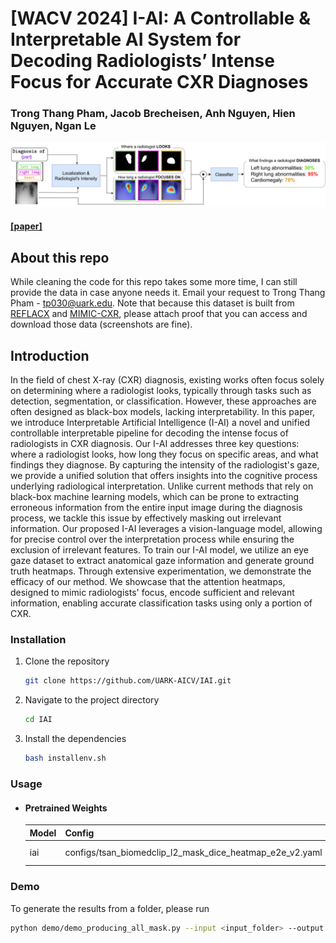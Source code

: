 # [WACV 2024] I-AI: A Controllable & Interpretable AI System for Decoding Radiologists’ Intense Focus for Accurate CXR Diagnoses

### Trong Thang Pham, Jacob Brecheisen, Anh Nguyen, Hien Nguyen, Ngan Le
![](imgs/Overview.png)
#### [[paper]](https://arxiv.org/abs/2309.13550)

## About this repo
While cleaning the code for this repo takes some more time, I can still provide the data in case anyone needs it. Email your request to Trong Thang Pham - tp030@uark.edu. Note that because this dataset is built from [REFLACX](https://physionet.org/content/reflacx-xray-localization/1.0.0/) and [MIMIC-CXR](https://physionet.org/content/mimic-cxr/2.0.0/), please attach proof that you can access and download those data (screenshots are fine). 

## Introduction

In the field of chest X-ray (CXR) diagnosis, existing works often focus solely on determining where a radiologist looks, typically through tasks such as detection, segmentation, or classification. However, these approaches are often designed as black-box models, lacking interpretability. In this paper, we introduce Interpretable Artificial Intelligence (I-AI) a novel and unified controllable interpretable pipeline for decoding the intense focus of radiologists in CXR diagnosis. Our I-AI addresses three key questions: where a radiologist looks, how long they focus on specific areas, and what findings they diagnose. By capturing the intensity of the radiologist's gaze, we provide a unified solution that offers insights into the cognitive process underlying radiological interpretation. Unlike current methods that rely on black-box machine learning models, which can be prone to extracting erroneous information from the entire input image during the diagnosis process, we tackle this issue by effectively masking out irrelevant information. Our proposed I-AI leverages a vision-language model, allowing for precise control over the interpretation process while ensuring the exclusion of irrelevant features.
To train our I-AI model, we utilize an eye gaze dataset to extract anatomical gaze information and generate ground truth heatmaps. Through extensive experimentation, we demonstrate the efficacy of our method. We showcase that the attention heatmaps, designed to mimic radiologists' focus, encode sufficient and relevant information, enabling accurate classification tasks using only a portion of CXR. 


### Installation
1. Clone the repository
    ```sh
    git clone https://github.com/UARK-AICV/IAI.git
    ```
2. Navigate to the project directory
    ```sh
    cd IAI
    ```
3. Install the dependencies
    ```sh
    bash installenv.sh
    ```



### Usage


- #### Pretrained Weights

  |Model|Config |Weights|
  |-----|-------|---|
  |iai|configs/tsan_biomedclip_l2_mask_dice_heatmap_e2e_v2.yaml |coming soon |

### Demo
To generate the results from a folder, please run 
```bash
python demo/demo_producing_all_mask.py --input <input_folder> --output <output_folder> --config <config_file> --weights <weights_file>
```


